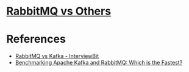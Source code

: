 
# [RabbitMQ vs Others](KafkaVsRabbitMQVsSQSVsSNS.md)

# References
- [RabbitMQ vs Kafka - InterviewBit](https://www.interviewbit.com/blog/rabbitmq-vs-kafka/)
- [Benchmarking Apache Kafka and RabbitMQ: Which is the Fastest?](https://www.confluent.io/blog/kafka-fastest-messaging-system/)
